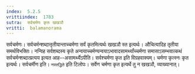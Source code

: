 ```yaml
---
index:  5.2.5
vrittiindex:  1783
sutra:  सर्वचर्मणः कृतः खखञौ
vritti:  balamanorama 
---
```


सर्वचर्मणः। सर्वचर्मन्शब्दात्तृतीयान्ताच्चर्मणा सर्वं कृतमित्यर्थः खखञौ स्त इत्यर्थः। औचित्यादिह तृतीया समर्थविभक्तिः। नन्विह सर्वशब्दस्य कृते अन्वयाच्चर्मण्यन्वयाऽभावादसामर्थ्यांच्चर्मणा समासाऽसम्भवात्कथं सर्वचर्मन्शब्दात्प्रत्यय इत्यत आह--असामर्थ्येऽपीति। सर्वश्चर्मणा कृत इति विग्रहवाक्यम्। चर्मणा कृत्स्नः कृत इत्यर्थः। सर्वचर्मीण इति। `नस्तद्धिते` इति टिलोपः। सर्वेण चर्मणा कृत इत्यर्थे तु न खखञौ, व्याख्यानात्। 

